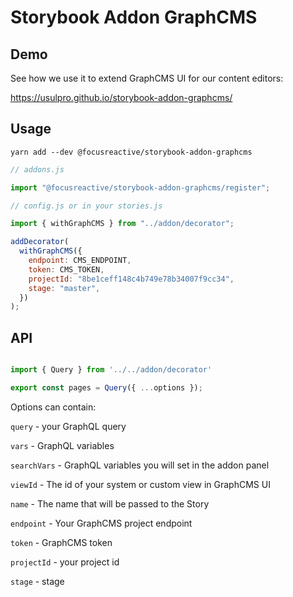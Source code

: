 # Storybook Addon GraphCMS

## Demo

See how we use it to extend GraphCMS UI for our content editors:

https://usulpro.github.io/storybook-addon-graphcms/

## Usage

```shell
yarn add --dev @focusreactive/storybook-addon-graphcms
```

```js
// addons.js

import "@focusreactive/storybook-addon-graphcms/register";
```

```js
// config.js or in your stories.js

import { withGraphCMS } from "../addon/decorator";

addDecorator(
  withGraphCMS({
    endpoint: CMS_ENDPOINT,
    token: CMS_TOKEN,
    projectId: "8be1ceff148c4b749e78b34007f9cc34",
    stage: "master",
  })
);

```


## API

```js

import { Query } from '../../addon/decorator'

export const pages = Query({ ...options });

```

Options can contain:

`query` - your GraphQL query

`vars` - GraphQL variables

`searchVars` - GraphQL variables you will set in the addon panel

`viewId` - The id of your system or custom view in GraphCMS UI

`name` - The name that will be passed to the Story

`endpoint` - Your GraphCMS project endpoint

`token` - GraphCMS token

`projectId` - your project id

`stage` - stage


